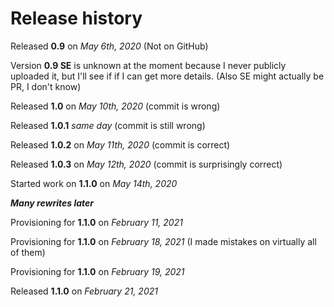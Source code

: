 # Release history

Released **0.9** on _May 6th, 2020_ (Not on GitHub)

Version **0.9 SE** is unknown at the moment because I never publicly uploaded it, but I'll see if if I can get more details. (Also SE might actually be PR, I don't know)

Released **1.0** on _May 10th, 2020_ (commit is wrong)

Released **1.0.1** _same day_ (commit is still wrong)

Released **1.0.2** on _May 11th, 2020_ (commit is correct)

Released **1.0.3** on _May 12th, 2020_ (commit is surprisingly correct)

Started work on **1.1.0** on _May 14th, 2020_

_**Many rewrites later**_

Provisioning for **1.1.0** on _February 11, 2021_

Provisioning for **1.1.0** on _February 18, 2021_ (I made mistakes on virtually all of them)

Provisioning for **1.1.0** on _February 19, 2021_

Released **1.1.0** on _February 21, 2021_
